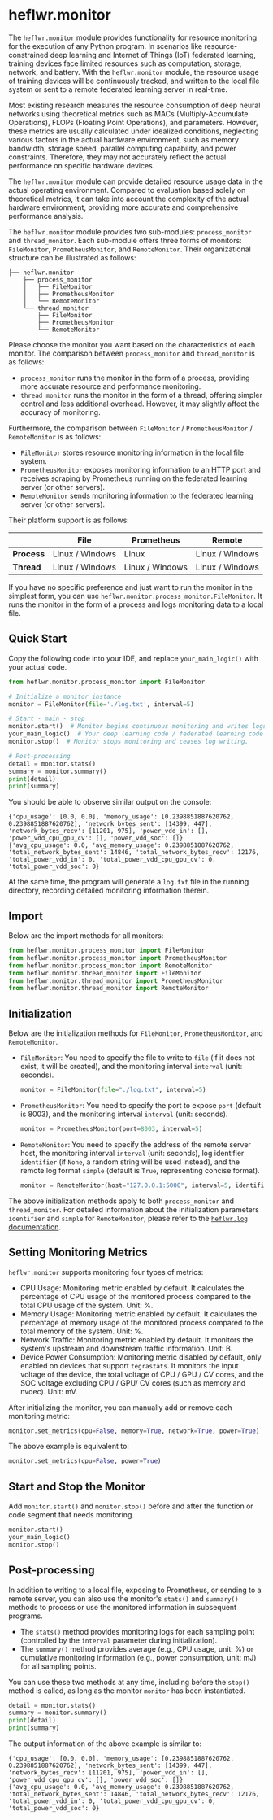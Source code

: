 # heflwr.monitor

The `heflwr.monitor` module provides functionality for resource monitoring for the execution of any Python program.
In scenarios like resource-constrained deep learning and Internet of Things (IoT) federated learning, training devices face limited resources such as computation, storage, network, and battery.
With the `heflwr.monitor` module, the resource usage of training devices will be continuously tracked,
and written to the local file system or sent to a remote federated learning server in real-time.

Most existing research measures the resource consumption of deep neural networks using theoretical metrics such as MACs (Multiply-Accumulate Operations), FLOPs (Floating Point Operations), and parameters.
However, these metrics are usually calculated under idealized conditions,
neglecting various factors in the actual hardware environment, such as memory bandwidth, storage speed, parallel computing capability, and power constraints.
Therefore, they may not accurately reflect the actual performance on specific hardware devices.

The `heflwr.monitor` module can provide detailed resource usage data in the actual operating environment.
Compared to evaluation based solely on theoretical metrics,
it can take into account the complexity of the actual hardware environment, providing more accurate and comprehensive performance analysis.

The `heflwr.monitor` module provides two sub-modules: `process_monitor` and `thread_monitor`.
Each sub-module offers three forms of monitors: `FileMonitor`, `PrometheusMonitor`, and `RemoteMonitor`.
Their organizational structure can be illustrated as follows:
```shell
├── heflwr.monitor
    ├── process_monitor
    │   ├── FileMonitor
    │   ├── PrometheusMonitor
    │   └── RemoteMonitor
    └── thread_monitor
        ├── FileMonitor
        ├── PrometheusMonitor
        └── RemoteMonitor
```
Please choose the monitor you want based on the characteristics of each monitor. The comparison between `process_monitor` and `thread_monitor` is as follows:
- `process_monitor` runs the monitor in the form of a process, providing more accurate resource and performance monitoring.
- `thread_monitor` runs the monitor in the form of a thread, offering simpler control and less additional overhead. However, it may slightly affect the accuracy of monitoring.

Furthermore, the comparison between `FileMonitor` / `PrometheusMonitor` / `RemoteMonitor` is as follows:
- `FileMonitor` stores resource monitoring information in the local file system.
- `PrometheusMonitor` exposes monitoring information to an HTTP port and receives scraping by Prometheus running on the federated learning server (or other servers).
- `RemoteMonitor` sends monitoring information to the federated learning server (or other servers).

Their platform support is as follows:

|             | File            | Prometheus      | Remote          |
|-------------|-----------------|-----------------|-----------------|
| **Process** | Linux / Windows | Linux           | Linux / Windows |
| **Thread**  | Linux / Windows | Linux / Windows | Linux / Windows |

If you have no specific preference and just want to run the monitor in the simplest form, you can use `heflwr.monitor.process_monitor.FileMonitor`. It runs the monitor in the form of a process and logs monitoring data to a local file.


## Quick Start
Copy the following code into your IDE, and replace `your_main_logic()` with your actual code.
```python
from heflwr.monitor.process_monitor import FileMonitor

# Initialize a monitor instance
monitor = FileMonitor(file='./log.txt', interval=5)

# Start - main - stop
monitor.start()  # Monitor begins continuous monitoring and writes logs to log.txt.
your_main_logic()  # Your deep learning code / federated learning code / any Python code
monitor.stop()  # Monitor stops monitoring and ceases log writing.

# Post-processing
detail = monitor.stats()
summary = monitor.summary()
print(detail)
print(summary)
```
You should be able to observe similar output on the console:
```shell
{'cpu_usage': [0.0, 0.0], 'memory_usage': [0.2398851887620762, 0.2398851887620762], 'network_bytes_sent': [14399, 447], 'network_bytes_recv': [11201, 975], 'power_vdd_in': [], 'power_vdd_cpu_gpu_cv': [], 'power_vdd_soc': []}
{'avg_cpu_usage': 0.0, 'avg_memory_usage': 0.2398851887620762, 'total_network_bytes_sent': 14846, 'total_network_bytes_recv': 12176, 'total_power_vdd_in': 0, 'total_power_vdd_cpu_gpu_cv': 0, 'total_power_vdd_soc': 0}
```
At the same time, the program will generate a `log.txt` file in the running directory, recording detailed monitoring information therein.

## Import
Below are the import methods for all monitors:
```python
from heflwr.monitor.process_monitor import FileMonitor
from heflwr.monitor.process_monitor import PrometheusMonitor
from heflwr.monitor.process_monitor import RemoteMonitor
from heflwr.monitor.thread_monitor import FileMonitor
from heflwr.monitor.thread_monitor import PrometheusMonitor
from heflwr.monitor.thread_monitor import RemoteMonitor
```

## Initialization
Below are the initialization methods for `FileMonitor`, `PrometheusMonitor`, and `RemoteMonitor`.
- `FileMonitor`: You need to specify the file to write to `file` (if it does not exist, it will be created), and the monitoring interval `interval` (unit: seconds).
  ```python
  monitor = FileMonitor(file="./log.txt", interval=5)
  ```
- `PrometheusMonitor`: You need to specify the port to expose `port` (default is 8003), and the monitoring interval `interval` (unit: seconds).
    ```python
    monitor = PrometheusMonitor(port=8003, interval=5)
    ```
- `RemoteMonitor`: You need to specify the address of the remote server host, the monitoring interval `interval` (unit: seconds),
log identifier `identifier` (if `None`, a random string will be used instead), and the remote log format `simple` (default is `True`, representing concise format).
    ```python
    monitor = RemoteMonitor(host="127.0.0.1:5000", interval=5, identifier=None, simple=True)
    ```
The above initialization methods apply to both `process_monitor` and `thread_monitor`.
For detailed information about the initialization parameters `identifier` and `simple` for `RemoteMonitor`, please refer to the [`heflwr.log` documentation](TODO).


## Setting Monitoring Metrics
`heflwr.monitor` supports monitoring four types of metrics:
- CPU Usage: Monitoring metric enabled by default. It calculates the percentage of CPU usage of the monitored process compared to the total CPU usage of the system. Unit: %.
- Memory Usage: Monitoring metric enabled by default. It calculates the percentage of memory usage of the monitored process compared to the total memory of the system. Unit: %.
- Network Traffic: Monitoring metric enabled by default. It monitors the system's upstream and downstream traffic information. Unit: B.
- Device Power Consumption: Monitoring metric disabled by default, only enabled on devices that support `tegrastats`.
It monitors the input voltage of the device, the total voltage of CPU / GPU / CV cores, and the SOC voltage excluding CPU / GPU/ CV cores (such as memory and nvdec). Unit: mV.

After initializing the monitor, you can manually add or remove each monitoring metric:

```python
monitor.set_metrics(cpu=False, memory=True, network=True, power=True)
```
The above example is equivalent to:
```python
monitor.set_metrics(cpu=False, power=True)
```

## Start and Stop the Monitor
Add `monitor.start()` and `monitor.stop()` before and after the function or code segment that needs monitoring.
```python
monitor.start()
your_main_logic()
monitor.stop()
```

## Post-processing
In addition to writing to a local file, exposing to Prometheus, or sending to a remote server,
you can also use the monitor's `stats()` and `summary()` methods to process or use the monitored information in subsequent programs.
- The `stats()` method provides monitoring logs for each sampling point (controlled by the `interval` parameter during initialization).
- The `summary()` method provides average (e.g., CPU usage, unit: %) or cumulative monitoring information (e.g., power consumption, unit: mJ) for all sampling points.

You can use these two methods at any time, including before the `stop()` method is called, as long as the monitor `monitor` has been instantiated.

```python
detail = monitor.stats()
summary = monitor.summary()
print(detail)
print(summary)
```
The output information of the above example is similar to:
```shell
{'cpu_usage': [0.0, 0.0], 'memory_usage': [0.2398851887620762, 0.2398851887620762], 'network_bytes_sent': [14399, 447], 'network_bytes_recv': [11201, 975], 'power_vdd_in': [], 'power_vdd_cpu_gpu_cv': [], 'power_vdd_soc': []}
{'avg_cpu_usage': 0.0, 'avg_memory_usage': 0.2398851887620762, 'total_network_bytes_sent': 14846, 'total_network_bytes_recv': 12176, 'total_power_vdd_in': 0, 'total_power_vdd_cpu_gpu_cv': 0, 'total_power_vdd_soc': 0}
```

